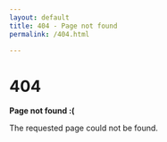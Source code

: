 ```yaml
---
layout: default
title: 404 - Page not found
permalink: /404.html

---
```


<div class="not-found-container">
  <h1 class="not-found-title">404</h1>

  <p><strong>Page not found :(</strong></p>
  <p>The requested page could not be found.</p>
</div>
